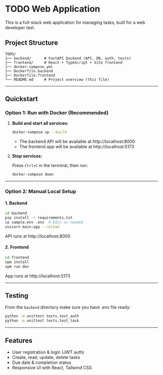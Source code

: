# TODO Web Application

This is a full-stack web application for managing tasks, built for a web developer test.

## Project Structure

```
TODO/
├── backend/      # FastAPI backend (API, DB, auth, tests)
├── frontend/     # React + TypeScript + Vite frontend
├── docker-compose.yml
├── Dockerfile.backend
├── Dockerfile.frontend
└── README.md     # Project overview (this file)
```

---


## Quickstart

### Option 1: Run with Docker (Recommended)

1. **Build and start all services:**

   ```bash
   docker-compose up --build
   ```

   - The backend API will be available at http://localhost:8000
   - The frontend app will be available at http://localhost:5173

2. **Stop services:**

   Press `Ctrl+C` in the terminal, then run:

   ```bash
   docker-compose down
   ```

---

### Option 2: Manual Local Setup

#### 1. Backend

   ```bash
   cd backend
   pip install -r requirements.txt
   cp sample.env .env  # Edit as needed
   uvicorn main:app --reload
   ```
   API runs at http://localhost:8000

#### 2. Frontend

   ```bash
   cd frontend
   npm install
   npm run dev
   ```
   App runs at http://localhost:5173

---

## Testing

From the `backend` directory make sure you have .env file ready:

```bash
python -m unittest tests.test_auth
python -m unittest tests.test_task
```

---

## Features
- User registration & login (JWT auth)
- Create, read, update, delete tasks
- Due date & completion status
- Responsive UI with React, Tailwind CSS
